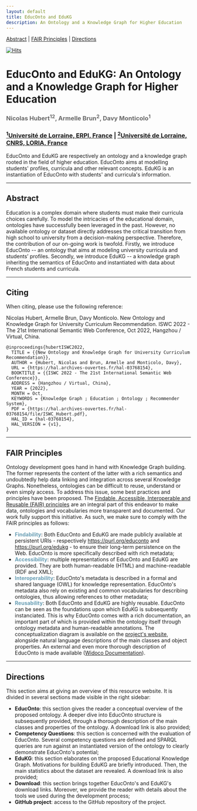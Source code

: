 ```yaml
---
layout: default
title: EducOnto and EduKG
description: An Ontology and a Knowledge Graph for Higher Education
---
```


[Abstract](#abstract) | [FAIR Principles](#fair-principles) | [Directions](#directions)

[![Hits](https://hits.seeyoufarm.com/api/count/incr/badge.svg?url=https%3A%2F%2Fnicolas-hbt.github.io%2Feduc-ontokg%2Findex&count_bg=%233DA7C8&title_bg=%23555555&icon=&icon_color=%23E7E7E7&title=visits&edge_flat=false)](https://hits.seeyoufarm.com)

<h1 class="page-title" id="header">EducOnto and EduKG: An Ontology and a Knowledge Graph for Higher Education</h1>

<h3 style="color:dimgrey;">Nicolas Hubert<sup>12</sup>, Armelle Brun<sup>2</sup>, Davy Monticolo<sup>1</sup></h3>
<h3><a href="https://erpi.univ-lorraine.fr/"><sup>1</sup>Université de Lorraine, ERPI, France</a> | <a href="https://www.loria.fr/en/"><sup>2</sup>Université de Lorraine, CNRS, LORIA, France</a></h3>

<p class="message">EducOnto and EduKG are respectively an ontology and a knowledge graph rooted in the field of higher education. EducOnto aims at modelling students' profiles, curricula and other relevant concepts. EduKG is an instantiation of EducOnto with students' and curricula's information.</p>

<!-- <table>
  <tbody>
    <tr>
      <td><a href="#abstract">Abstract</a></td>
    </tr>
  </tbody>
</table> -->

<hr>
<article class="mb-5" id="abstract">
<content>
<h2>Abstract</h2>
  <p>Education is a complex domain where students must make their curricula choices carefully. To model the intricacies of the educational domain,
ontologies have successfully been leveraged in the past. However, no available ontology or dataset directly addresses the critical transition from high school to university from a decision-making perspective. Therefore, the contribution of our on-going work is twofold. Firstly, we introduce EducOnto -- an ontology that aims at modeling university curricula and students’ profiles. Secondly, we introduce EduKG -- a knowledge graph inheriting the semantics of EducOnto and instantiated with data about French students and curricula.</p>
</content>
 
<hr/>

<article class="mb-5" id="citation">
<content>
<h2>Citing</h2>
  <p>When citing, please use the following reference:

Nicolas Hubert, Armelle Brun, Davy Monticolo. New Ontology and Knowledge Graph for University Curriculum Recommendation. ISWC 2022 - The 21st International Semantic Web Conference, Oct 2022, Hangzhou / Virtual, China.</p>

```
@inproceedings{hubertISWC2022,
  TITLE = {{New Ontology and Knowledge Graph for University Curriculum Recommendation}},
  AUTHOR = {Hubert, Nicolas and Brun, Armelle and Monticolo, Davy},
  URL = {https://hal.archives-ouvertes.fr/hal-03768154},
  BOOKTITLE = {{ISWC 2022 - The 21st International Semantic Web Conference}},
  ADDRESS = {Hangzhou / Virtual, China},
  YEAR = {2022},
  MONTH = Oct,
  KEYWORDS = {Knowledge Graph ; Education ; Ontology ; Recommender System},
  PDF = {https://hal.archives-ouvertes.fr/hal-03768154/file/ISWC_Hubert.pdf},
  HAL_ID = {hal-03768154},
  HAL_VERSION = {v1},
}
```
</content>
 
<hr/>

<article class="mb-5" id="fair-principles">
<content>
<h2>FAIR Principles</h2>
  <p>Ontology development goes hand in hand with Knowledge Graph building. The former represents the content of the latter with a rich semantics and undoubtedly help data linking and integration across several Knowledge Graphs. Nonetheless, ontologies can be difficult to reuse, understand or even simply access. To address this issue, some best practices and principles have been proposed. The <a href="https://www.nature.com/articles/sdata201618">Findable, Accessible, Interoperable and Reusable (FAIR) principles</a> are an integral part of this endeavor to make data, ontologies and vocabularies more transparent and documented. Our work fully support this initiative. As such, we make sure to comply with the FAIR principles as follows:</p>
  <ul>
    <li><strong><span style="color: #6a9fb5">Findability</span></strong>: Both EducOnto and EduKG are made publicly available at persistent URIs - respectively <a href="https://purl.org/educonto">https://purl.org/educonto</a> and <a href="https://purl.org/edukg">https://purl.org/edukg</a> - to ensure their long-term persistence on the Web. EducOnto is more specifically described with rich metadata;</li>
    <li><strong><span style="color: #6a9fb5">Accessibility</span></strong>: multiple representations of EducOnto and EduKG are provided. They are both human-readable (HTML) and machine-readable (RDF and XML);</li>
    <li><strong><span style="color: #6a9fb5">Interoperability</span></strong>: EducOnto's metadata is described in a formal and shared language (OWL) for knowledge representation. EducOnto's metadata also rely on existing and common vocabularies for describing ontologies, thus allowing references to other metadata;</li>
    <li><strong><span style="color: #6a9fb5">Reusability</span></strong>: Both EducOnto and EduKG are highly reusable. EducOnto can be seen as the foundations upon which EduKG is subsequently instanciated. This is why EducOnto comes with a rich documentation, an important part of which is  provided within the ontology itself through ontology metadata and human-readable annotations. The conceptualization diagram is available on the <a href="https://nicolas-hbt.github.io/educ-ontokg/educonto/#overview">project's website</a>, alongside natural language descriptions of the main classes and object properties. An external and even more thorough description of EducOnto is made available (<a href="https://nicolas-hbt.github.io/educ-ontokg/widoco/index-en.html">Widoco Documentation</a>).</li>
  </ul>
</content>
 
 <hr/>

<article class="mb-5" id="directions">
<content>
<h2>Directions</h2>
  <p>This section aims at giving an overview of this resource website. It is divided in several sections made visible in the right sidebar:</p>
  <ul>
    <li><strong>EducOnto</strong>: this section gives the reader a conceptual overview of the proposed ontology. A deeper dive into EducOnto structure is subsequently provided, through a thorough description of the main classes and properties of the ontology. A download link is also provided;</li>
    <li><strong>Competency Questions</strong>: this section is concerned with the evaluation of EducOnto. Several competency questions are defined and SPARQL queries are run against an instantiated version of the ontology to clearly demonstrate EducOnto's potential;</li>
    <li><strong>EduKG</strong>: this section elaborates on the proposed Educational Knowledge Graph. Motivations for building EduKG are briefly introduced. Then, the main statistics about the dataset are revealed. A download link is also provided;</li>
    <li><strong>Download</strong>: this section brings together EducOnto's and EduKG's download links. Moreover, we provide the reader with details about the tools we used during the development process;</li>
    <li><strong>GitHub project</strong>: access to the GitHub repository of the project.</li>
  </ul>
</content>
